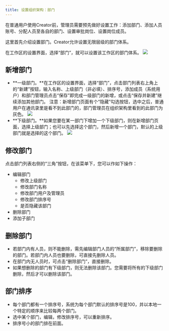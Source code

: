 ```yaml
---
title: 设置组织架构：部门
---
```


在普通用户使用Creator前，管理员需要预先做好设置工作：添加部门、添加人员账号、分配人员至各自的部门、设置审批岗位、设置岗位成员。

这里首先介绍设置部门。Creator允许设置无限层级的部门体系。

在工作区的设置界面，选择“部门”，就可以设置该工作区的部门体系。
![](assets/workflow/部门1.png)
## 新增部门

- **一级部门。**在工作区的设置界面，选择“部门”，点击部门列表右上角上的“新建”按钮，输入名称、上级部门（非必填）、排序号，添加成员（系统用户）和部门管理员点击“保存”即完成一级部门的新增，或点击“保存并新建”继续添加其他部门。
   注意：新增部门页面有个“隐藏”勾选按钮，选中之后，普通用户在通讯录里是看不到此部门的，部门管理员在组织架构里看到的此部门为灰色。
![](assets/workflow/部门2.png)
- **下级部门。**如果您要在某一部门下增加一个下级部门，则在新增部门页面，选择上级部门；也可以先选择这个部门，然后新增一个部门，默认的上级部门就是选择的这个部门。
![](assets/workflow/添加子部门.png)

## 修改部门

点击部门列表右侧的“三角”按钮，在该菜单下，您可以作如下操作：

- 编辑部门
   - 修改上级部门
   - 修改部门名称
   - 修改部门用户及管理员
   - 修改部门排序号
   - 是否隐藏该部门
- 删除部门
- 添加子部门

## 删除部门

- 若部门内有人员，则不能删除，需先编辑部门人员的“所属部门”，移除要删除的部门。若部门内人员也要删除，可直接先删除人员。
- 在部门内无人员时，可点击“删除部门”，直接删除。
- 如果想删除的部门有下级部门，则无法删除该部门。您需要将所有的下级部门删除，然后才可以删除该部门。

## 部门排序

- 每个部门都有一个排序号，系统为每个部门默认的排序号是100，并以本地一个特定的顺序来比较每两个部门。
- 选中某个部门，编辑，修改排序号，可以重新排序。
- 排序号小的部门排在前面。